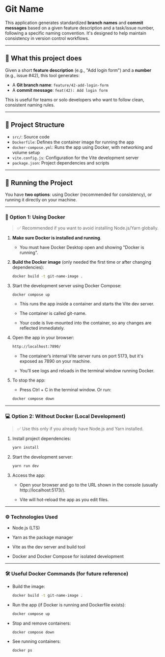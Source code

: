 # Git Name

This application generates standardized **branch names** and **commit messages** based on a given feature description and a task/issue number, following a specific naming convention. It's designed to help maintain consistency in version control workflows.

---

## 🧠 What this project does

Given a short **feature description** (e.g., "Add login form") and a **number** (e.g., issue #42), this tool generates:

- A **Git branch name**: `feature/42-add-login-form`
- A **commit message**: `feat(42): Add login form`

This is useful for teams or solo developers who want to follow clean, consistent naming rules.

---

## 📁 Project Structure

- `src/`: Source code
- `Dockerfile`: Defines the container image for running the app
- `docker-compose.yml`: Runs the app using Docker, with networking and volume setup
- `vite.config.js`: Configuration for the Vite development server
- `package.json`: Project dependencies and scripts

---

## 🚀 Running the Project

You have **two options**: using Docker (recommended for consistency), or running it directly on your machine.

---

### 🐳 Option 1: Using Docker

> ✅ Recommended if you want to avoid installing Node.js/Yarn globally.

1. **Make sure Docker is installed and running**.

   - You must have Docker Desktop open and showing "Docker is running".

2. **Build the Docker image** (only needed the first time or after changing dependencies):

   ```bash
   docker build -t git-name-image .
   ```

3. Start the development server using Docker Compose:

   ```bash
   docker compose up
   ```

   - This runs the app inside a container and starts the Vite dev server.

   - The container is called git-name.

   - Your code is live-mounted into the container, so any changes are reflected immediately.

4. Open the app in your browser:

   ```bash
   http://localhost:7890/
   ```

   - The container’s internal Vite server runs on port 5173, but it's exposed as 7890 on your machine.

   - You'll see logs and reloads in the terminal window running Docker.

5. To stop the app:

   - Press Ctrl + C in the terminal window. Or run:

   ```bash
   docker compose down
   ```

---

### 💻 Option 2: Without Docker (Local Development)

> ✅ Use this only if you already have Node.js and Yarn installed.

1. Install project dependencies:

   ```bash
   yarn install
   ```

2. Start the development server:

   ```bash
   yarn run dev
   ```

3. Access the app:

   - Open your browser and go to the URL shown in the console (usually http://localhost:5173/).

   - Vite will hot-reload the app as you edit files.

---

### ⚙️ Technologies Used

- Node.js (LTS)

- Yarn as the package manager

- Vite as the dev server and build tool

- Docker and Docker Compose for isolated development

---

### 🛠️ Useful Docker Commands (for future reference)

- Build the image:

  ```bash
  docker build -t git-name-image .
  ```

- Run the app (if Docker is running and Dockerfile exists):

  ```bash
  docker compose up
  ```

- Stop and remove containers:

  ```bash
  docker compose down
  ```

- See running containers:

  ```bash
  docker ps
  ```
